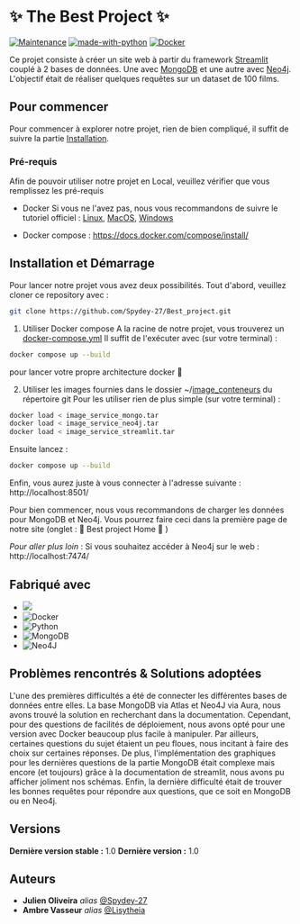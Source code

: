 # ✨ The Best Project ✨

[![Maintenance](https://img.shields.io/badge/Maintained%3F-yes-green.svg)](https://GitHub.com/Naereen/StrapDown.js/graphs/commit-activity)
[![made-with-python](https://img.shields.io/badge/Made%20with-Python-1f425f.svg)](https://www.python.org/)
[![Docker](https://badgen.net/badge/icon/docker?icon=docker&label)](https://https://docker.com/)

Ce projet consiste à créer un site web à partir du framework [Streamlit](https://streamlit.io/) couplé à 2 bases de données. Une avec [MongoDB](https://www.mongodb.com/) et une autre avec [Neo4j](https://neo4j.com/).
L'objectif était de réaliser quelques requêtes sur un dataset de 100 films.

## Pour commencer

Pour commencer à explorer notre projet, rien de bien compliqué, il suffit de suivre la partie [Installation](#installation-et-démarrage).

### Pré-requis

Afin de pouvoir utiliser notre projet en Local, veuillez vérifier que vous remplissez les pré-requis

- Docker
Si vous ne l'avez pas, nous vous recommandons de suivre le tutoriel officiel : [Linux](https://docs.docker.com/engine/install/debian/), [MacOS](https://docs.docker.com/desktop/setup/install/mac-install/), [Windows](https://docs.docker.com/desktop/setup/install/windows-install/)

- Docker compose : https://docs.docker.com/compose/install/


## Installation et Démarrage

Pour lancer notre projet vous avez deux possibilités.
Tout d'abord, veuillez cloner ce repository avec : 
```bash
git clone https://github.com/Spydey-27/Best_project.git
```

1. Utiliser Docker compose
A la racine de notre projet, vous trouverez un [docker-compose.yml](docker-compose.yml)
Il suffit de l'exécuter avec (sur votre terminal) : 
```bash
docker compose up --build
```
pour lancer votre propre architecture docker 🎉

2. Utiliser les images fournies dans le dossier ~/[image_conteneurs](image_conteneurs/) du répertoire git
Pour les utiliser rien de plus simple (sur votre terminal) : 
```bash
docker load < image_service_mongo.tar
docker load < image_service_neo4j.tar
docker load < image_service_streamlit.tar
```
Ensuite lancez :
```bash
docker compose up --build
```

Enfin, vous aurez juste à vous connecter à l'adresse suivante : http://localhost:8501/

Pour bien commencer, nous vous recommandons de charger les données pour MongoDB et Neo4j. Vous pourrez faire ceci dans la première page de notre site (onglet : 🌟 Best project Home 🌟 )

*Pour aller plus loin* :
Si vous souhaitez accéder à Neo4j sur le web : http://localhost:7474/

## Fabriqué avec

* [![](https://img.shields.io/badge/-Streamlit-FF4B4B?style=flat&logo=streamlit&logoColor=white)](https://streamlit.io/)
* ![Docker](https://img.shields.io/badge/docker-%230db7ed.svg?style=for-the-badge&logo=docker&logoColor=white)
* ![Python](https://img.shields.io/badge/python-3670A0?style=for-the-badge&logo=python&logoColor=ffdd54)
* ![MongoDB](https://img.shields.io/badge/MongoDB-%234ea94b.svg?style=for-the-badge&logo=mongodb&logoColor=white)
* ![Neo4J](https://img.shields.io/badge/Neo4j-008CC1?style=for-the-badge&logo=neo4j&logoColor=white)


## Problèmes rencontrés & Solutions adoptées
L'une des premières difficultés a été de connecter les différentes bases de données entre elles. La base MongoDB via Atlas et Neo4J via Aura, nous avons trouvé la solution en recherchant dans la documentation. Cependant, pour des questions de facilités de déploiement, nous avons opté pour une version avec Docker beaucoup plus facile à manipuler.
Par ailleurs, certaines questions du sujet étaient un peu floues, nous incitant à faire des choix sur certaines réponses.
De plus, l'implémentation des graphiques pour les dernières questions de la partie MongoDB était complexe mais encore (et toujours) grâce à la documentation de streamlit, nous avons pu afficher joliment nos schémas.
Enfin, la dernière difficulté était de trouver les bonnes requêtes pour répondre aux questions, que ce soit en MongoDB ou en Neo4j.

## Versions
**Dernière version stable :** 1.0
**Dernière version :** 1.0

## Auteurs
* **Julien Oliveira** _alias_ [@Spydey-27](https://github.com/Spydey-27)
* **Ambre Vasseur** _alias_ [@Lisytheia](https://github.com/Lisytheia)



